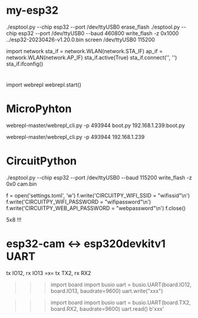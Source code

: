 # my-esp32

./esptool.py --chip esp32 --port /dev/ttyUSB0 erase_flash
./esptool.py --chip esp32 --port /dev/ttyUSB0 --baud 460800 write_flash -z 0x1000 ../esp32-20230426-v1.20.0.bin
screen /dev/ttyUSB0 115200

import network
sta_if = network.WLAN(network.STA_IF)
ap_if = network.WLAN(network.AP_IF)
sta_if.active(True)
sta_if.connect('<your SSID>', '<your key>')
sta_if.ifconfig()

#

import webrepl
webrepl.start()

#

# MicroPyhton

webrepl-master/webrepl_cli.py -p 493944 boot.py 192.168.1.239:boot.py

webrepl-master/webrepl_cli.py -p 493944 192.168.1.239

# CircuitPython

./esptool.py --chip esp32 --port /dev/ttyUSB0 --baud 115200 write_flash -z 0x0 cam.bin

f = open('settings.toml', 'w')
f.write('CIRCUITPY_WIFI_SSID = "wifissid"\n')
f.write('CIRCUITPY_WIFI_PASSWORD = "wifipassword"\n')
f.write('CIRCUITPY_WEB_API_PASSWORD = "webpassword"\n')
f.close()

5x8 !!!

# esp32-cam <-> esp320devkitv1 UART

tx IO12, rx IO13 =x= tx TX2, rx RX2

>>> import board
>>> import busio
>>> uart = busio.UART(board.IO12, board.IO13, baudrate=9600)
>>> uart.write("xxx")

>>> import board
>>> import busio
>>> uart = busio.UART(board.TX2, board.RX2, baudrate=9600)
>>> uart.read()
b'xxx'
